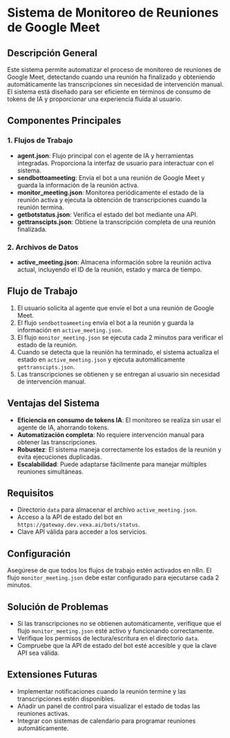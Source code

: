 # Sistema de Monitoreo de Reuniones de Google Meet

## Descripción General

Este sistema permite automatizar el proceso de monitoreo de reuniones de Google Meet, detectando cuando una reunión ha finalizado y obteniendo automáticamente las transcripciones sin necesidad de intervención manual. El sistema está diseñado para ser eficiente en términos de consumo de tokens de IA y proporcionar una experiencia fluida al usuario.

## Componentes Principales

### 1. Flujos de Trabajo

- **agent.json**: Flujo principal con el agente de IA y herramientas integradas. Proporciona la interfaz de usuario para interactuar con el sistema.
- **sendbottoameeting**: Envía el bot a una reunión de Google Meet y guarda la información de la reunión activa.
- **monitor_meeting.json**: Monitorea periódicamente el estado de la reunión activa y ejecuta la obtención de transcripciones cuando la reunión termina.
- **getbotstatus.json**: Verifica el estado del bot mediante una API.
- **gettranscipts.json**: Obtiene la transcripción completa de una reunión finalizada.

### 2. Archivos de Datos

- **active_meeting.json**: Almacena información sobre la reunión activa actual, incluyendo el ID de la reunión, estado y marca de tiempo.

## Flujo de Trabajo

1. El usuario solicita al agente que envíe el bot a una reunión de Google Meet.
2. El flujo `sendbottoameeting` envía el bot a la reunión y guarda la información en `active_meeting.json`.
3. El flujo `monitor_meeting.json` se ejecuta cada 2 minutos para verificar el estado de la reunión.
4. Cuando se detecta que la reunión ha terminado, el sistema actualiza el estado en `active_meeting.json` y ejecuta automáticamente `gettranscipts.json`.
5. Las transcripciones se obtienen y se entregan al usuario sin necesidad de intervención manual.

## Ventajas del Sistema

- **Eficiencia en consumo de tokens IA**: El monitoreo se realiza sin usar el agente de IA, ahorrando tokens.
- **Automatización completa**: No requiere intervención manual para obtener las transcripciones.
- **Robustez**: El sistema maneja correctamente los estados de la reunión y evita ejecuciones duplicadas.
- **Escalabilidad**: Puede adaptarse fácilmente para manejar múltiples reuniones simultáneas.

## Requisitos

- Directorio `data` para almacenar el archivo `active_meeting.json`.
- Acceso a la API de estado del bot en `https://gateway.dev.vexa.ai/bots/status`.
- Clave API válida para acceder a los servicios.

## Configuración

Asegúrese de que todos los flujos de trabajo estén activados en n8n. El flujo `monitor_meeting.json` debe estar configurado para ejecutarse cada 2 minutos.

## Solución de Problemas

- Si las transcripciones no se obtienen automáticamente, verifique que el flujo `monitor_meeting.json` esté activo y funcionando correctamente.
- Verifique los permisos de lectura/escritura en el directorio `data`.
- Compruebe que la API de estado del bot esté accesible y que la clave API sea válida.

## Extensiones Futuras

- Implementar notificaciones cuando la reunión termine y las transcripciones estén disponibles.
- Añadir un panel de control para visualizar el estado de todas las reuniones activas.
- Integrar con sistemas de calendario para programar reuniones automáticamente.

